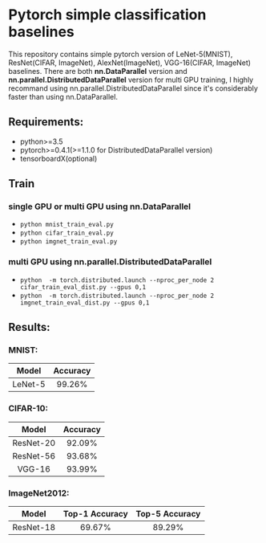 # Pytorch simple classification baselines

This repository contains simple pytorch version of LeNet-5(MNIST), ResNet(CIFAR, ImageNet), AlexNet(ImageNet), VGG-16(CIFAR, ImageNet) baselines.
There are both **nn.DataParallel** version and **nn.parallel.DistributedDataParallel** version for multi GPU training, I highly recommand using nn.parallel.DistributedDataParallel since it's considerably faster than using nn.DataParallel.     
 
## Requirements:
- python>=3.5
- pytorch>=0.4.1(>=1.1.0 for DistributedDataParallel version)
- tensorboardX(optional)

## Train 

### single GPU or multi GPU using nn.DataParallel
* ```python mnist_train_eval.py ```
* ```python cifar_train_eval.py ```
* ```python imgnet_train_eval.py ```

### multi GPU using nn.parallel.DistributedDataParallel
* ```python  -m torch.distributed.launch --nproc_per_node 2 cifar_train_eval_dist.py --gpus 0,1```
* ```python  -m torch.distributed.launch --nproc_per_node 2 imgnet_train_eval_dist.py --gpus 0,1```


## Results:

### MNIST:
Model|Accuracy
:---:|:---:|
LeNet-5|99.26%

### CIFAR-10:
Model|Accuracy
:---:|:---:
ResNet-20|92.09%
ResNet-56|93.68%
VGG-16|93.99%

### ImageNet2012:
Model|Top-1 Accuracy|Top-5 Accuracy
:---:|:---:|:---:
ResNet-18|69.67%|89.29%

